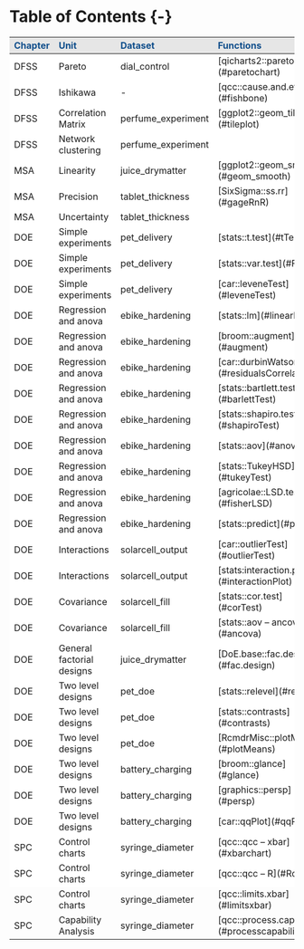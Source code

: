 
# Table of Contents {-}





<table>
 <thead>
  <tr>
   <th style="text-align:left;color: #104e8b !important;background-color: #e6e6e6 !important;"> Chapter </th>
   <th style="text-align:left;color: #104e8b !important;background-color: #e6e6e6 !important;"> Unit </th>
   <th style="text-align:left;color: #104e8b !important;background-color: #e6e6e6 !important;"> Dataset </th>
   <th style="text-align:left;color: #104e8b !important;background-color: #e6e6e6 !important;"> Functions </th>
  </tr>
 </thead>
<tbody>
  <tr>
   <td style="text-align:left;background-color: white !important;"> DFSS </td>
   <td style="text-align:left;background-color: white !important;"> Pareto </td>
   <td style="text-align:left;background-color: white !important;"> dial_control </td>
   <td style="text-align:left;background-color: white !important;"> [qicharts2::paretochart](#paretochart) </td>
  </tr>
  <tr>
   <td style="text-align:left;background-color: white !important;"> DFSS </td>
   <td style="text-align:left;background-color: white !important;"> Ishikawa </td>
   <td style="text-align:left;background-color: white !important;"> - </td>
   <td style="text-align:left;background-color: white !important;"> [qcc::cause.and.effect](#fishbone) </td>
  </tr>
  <tr>
   <td style="text-align:left;background-color: white !important;"> DFSS </td>
   <td style="text-align:left;background-color: white !important;"> Correlation Matrix </td>
   <td style="text-align:left;background-color: white !important;"> perfume_experiment </td>
   <td style="text-align:left;background-color: white !important;"> [ggplot2::geom_tile](#tileplot) </td>
  </tr>
  <tr>
   <td style="text-align:left;background-color: white !important;"> DFSS </td>
   <td style="text-align:left;background-color: white !important;"> Network clustering </td>
   <td style="text-align:left;background-color: white !important;"> perfume_experiment </td>
   <td style="text-align:left;background-color: white !important;">  </td>
  </tr>
  <tr>
   <td style="text-align:left;background-color: white !important;"> MSA </td>
   <td style="text-align:left;background-color: white !important;"> Linearity </td>
   <td style="text-align:left;background-color: white !important;"> juice_drymatter </td>
   <td style="text-align:left;background-color: white !important;"> [ggplot2::geom_smooth](#geom_smooth) </td>
  </tr>
  <tr>
   <td style="text-align:left;background-color: white !important;"> MSA </td>
   <td style="text-align:left;background-color: white !important;"> Precision </td>
   <td style="text-align:left;background-color: white !important;"> tablet_thickness </td>
   <td style="text-align:left;background-color: white !important;"> [SixSigma::ss.rr](#gageRnR) </td>
  </tr>
  <tr>
   <td style="text-align:left;background-color: white !important;"> MSA </td>
   <td style="text-align:left;background-color: white !important;"> Uncertainty </td>
   <td style="text-align:left;background-color: white !important;"> tablet_thickness </td>
   <td style="text-align:left;background-color: white !important;">  </td>
  </tr>
  <tr>
   <td style="text-align:left;background-color: white !important;"> DOE </td>
   <td style="text-align:left;background-color: white !important;"> Simple experiments </td>
   <td style="text-align:left;background-color: white !important;"> pet_delivery </td>
   <td style="text-align:left;background-color: white !important;"> [stats::t.test](#tTest) </td>
  </tr>
  <tr>
   <td style="text-align:left;background-color: white !important;"> DOE </td>
   <td style="text-align:left;background-color: white !important;"> Simple experiments </td>
   <td style="text-align:left;background-color: white !important;"> pet_delivery </td>
   <td style="text-align:left;background-color: white !important;"> [stats::var.test](#FTest) </td>
  </tr>
  <tr>
   <td style="text-align:left;background-color: white !important;"> DOE </td>
   <td style="text-align:left;background-color: white !important;"> Simple experiments </td>
   <td style="text-align:left;background-color: white !important;"> pet_delivery </td>
   <td style="text-align:left;background-color: white !important;"> [car::leveneTest](#leveneTest) </td>
  </tr>
  <tr>
   <td style="text-align:left;background-color: white !important;"> DOE </td>
   <td style="text-align:left;background-color: white !important;"> Regression and anova </td>
   <td style="text-align:left;background-color: white !important;"> ebike_hardening </td>
   <td style="text-align:left;background-color: white !important;"> [stats::lm](#linearModel) </td>
  </tr>
  <tr>
   <td style="text-align:left;background-color: white !important;"> DOE </td>
   <td style="text-align:left;background-color: white !important;"> Regression and anova </td>
   <td style="text-align:left;background-color: white !important;"> ebike_hardening </td>
   <td style="text-align:left;background-color: white !important;"> [broom::augment](#augment) </td>
  </tr>
  <tr>
   <td style="text-align:left;background-color: white !important;"> DOE </td>
   <td style="text-align:left;background-color: white !important;"> Regression and anova </td>
   <td style="text-align:left;background-color: white !important;"> ebike_hardening </td>
   <td style="text-align:left;background-color: white !important;"> [car::durbinWatsonTest](#residualsCorrelation) </td>
  </tr>
  <tr>
   <td style="text-align:left;background-color: white !important;"> DOE </td>
   <td style="text-align:left;background-color: white !important;"> Regression and anova </td>
   <td style="text-align:left;background-color: white !important;"> ebike_hardening </td>
   <td style="text-align:left;background-color: white !important;"> [stats::bartlett.test](#barlettTest) </td>
  </tr>
  <tr>
   <td style="text-align:left;background-color: white !important;"> DOE </td>
   <td style="text-align:left;background-color: white !important;"> Regression and anova </td>
   <td style="text-align:left;background-color: white !important;"> ebike_hardening </td>
   <td style="text-align:left;background-color: white !important;"> [stats::shapiro.test](#shapiroTest) </td>
  </tr>
  <tr>
   <td style="text-align:left;background-color: white !important;"> DOE </td>
   <td style="text-align:left;background-color: white !important;"> Regression and anova </td>
   <td style="text-align:left;background-color: white !important;"> ebike_hardening </td>
   <td style="text-align:left;background-color: white !important;"> [stats::aov](#anova) </td>
  </tr>
  <tr>
   <td style="text-align:left;background-color: white !important;"> DOE </td>
   <td style="text-align:left;background-color: white !important;"> Regression and anova </td>
   <td style="text-align:left;background-color: white !important;"> ebike_hardening </td>
   <td style="text-align:left;background-color: white !important;"> [stats::TukeyHSD](#tukeyTest) </td>
  </tr>
  <tr>
   <td style="text-align:left;background-color: white !important;"> DOE </td>
   <td style="text-align:left;background-color: white !important;"> Regression and anova </td>
   <td style="text-align:left;background-color: white !important;"> ebike_hardening </td>
   <td style="text-align:left;background-color: white !important;"> [agricolae::LSD.test](#fisherLSD) </td>
  </tr>
  <tr>
   <td style="text-align:left;background-color: white !important;"> DOE </td>
   <td style="text-align:left;background-color: white !important;"> Regression and anova </td>
   <td style="text-align:left;background-color: white !important;"> ebike_hardening </td>
   <td style="text-align:left;background-color: white !important;"> [stats::predict](#predict) </td>
  </tr>
  <tr>
   <td style="text-align:left;background-color: white !important;"> DOE </td>
   <td style="text-align:left;background-color: white !important;"> Interactions </td>
   <td style="text-align:left;background-color: white !important;"> solarcell_output </td>
   <td style="text-align:left;background-color: white !important;"> [car::outlierTest](#outlierTest) </td>
  </tr>
  <tr>
   <td style="text-align:left;background-color: white !important;"> DOE </td>
   <td style="text-align:left;background-color: white !important;"> Interactions </td>
   <td style="text-align:left;background-color: white !important;"> solarcell_output </td>
   <td style="text-align:left;background-color: white !important;"> [stats:interaction.plot](#interactionPlot) </td>
  </tr>
  <tr>
   <td style="text-align:left;background-color: white !important;"> DOE </td>
   <td style="text-align:left;background-color: white !important;"> Covariance </td>
   <td style="text-align:left;background-color: white !important;"> solarcell_fill </td>
   <td style="text-align:left;background-color: white !important;"> [stats::cor.test](#corTest) </td>
  </tr>
  <tr>
   <td style="text-align:left;background-color: white !important;"> DOE </td>
   <td style="text-align:left;background-color: white !important;"> Covariance </td>
   <td style="text-align:left;background-color: white !important;"> solarcell_fill </td>
   <td style="text-align:left;background-color: white !important;"> [stats::aov – ancova](#ancova) </td>
  </tr>
  <tr>
   <td style="text-align:left;background-color: white !important;"> DOE </td>
   <td style="text-align:left;background-color: white !important;"> General factorial designs </td>
   <td style="text-align:left;background-color: white !important;"> juice_drymatter </td>
   <td style="text-align:left;background-color: white !important;"> [DoE.base::fac.design](#fac.design) </td>
  </tr>
  <tr>
   <td style="text-align:left;background-color: white !important;"> DOE </td>
   <td style="text-align:left;background-color: white !important;"> Two level designs </td>
   <td style="text-align:left;background-color: white !important;"> pet_doe </td>
   <td style="text-align:left;background-color: white !important;"> [stats::relevel](#relevel) </td>
  </tr>
  <tr>
   <td style="text-align:left;background-color: white !important;"> DOE </td>
   <td style="text-align:left;background-color: white !important;"> Two level designs </td>
   <td style="text-align:left;background-color: white !important;"> pet_doe </td>
   <td style="text-align:left;background-color: white !important;"> [stats::contrasts](#contrasts) </td>
  </tr>
  <tr>
   <td style="text-align:left;background-color: white !important;"> DOE </td>
   <td style="text-align:left;background-color: white !important;"> Two level designs </td>
   <td style="text-align:left;background-color: white !important;"> pet_doe </td>
   <td style="text-align:left;background-color: white !important;"> [RcmdrMisc::plotMeans](#plotMeans) </td>
  </tr>
  <tr>
   <td style="text-align:left;background-color: white !important;"> DOE </td>
   <td style="text-align:left;background-color: white !important;"> Two level designs </td>
   <td style="text-align:left;background-color: white !important;"> battery_charging </td>
   <td style="text-align:left;background-color: white !important;"> [broom::glance](#glance) </td>
  </tr>
  <tr>
   <td style="text-align:left;background-color: white !important;"> DOE </td>
   <td style="text-align:left;background-color: white !important;"> Two level designs </td>
   <td style="text-align:left;background-color: white !important;"> battery_charging </td>
   <td style="text-align:left;background-color: white !important;"> [graphics::persp](#persp) </td>
  </tr>
  <tr>
   <td style="text-align:left;background-color: white !important;"> DOE </td>
   <td style="text-align:left;background-color: white !important;"> Two level designs </td>
   <td style="text-align:left;background-color: white !important;"> battery_charging </td>
   <td style="text-align:left;background-color: white !important;"> [car::qqPlot](#qqPlot) </td>
  </tr>
  <tr>
   <td style="text-align:left;background-color: white !important;"> SPC </td>
   <td style="text-align:left;background-color: white !important;"> Control charts </td>
   <td style="text-align:left;background-color: white !important;"> syringe_diameter </td>
   <td style="text-align:left;background-color: white !important;"> [qcc::qcc – xbar](#xbarchart) </td>
  </tr>
  <tr>
   <td style="text-align:left;background-color: white !important;"> SPC </td>
   <td style="text-align:left;background-color: white !important;"> Control charts </td>
   <td style="text-align:left;background-color: white !important;"> syringe_diameter </td>
   <td style="text-align:left;background-color: white !important;"> [qcc::qcc – R](#Rchart) </td>
  </tr>
  <tr>
   <td style="text-align:left;"> SPC </td>
   <td style="text-align:left;"> Control charts </td>
   <td style="text-align:left;"> syringe_diameter </td>
   <td style="text-align:left;"> [qcc::limits.xbar](#limitsxbar) </td>
  </tr>
  <tr>
   <td style="text-align:left;"> SPC </td>
   <td style="text-align:left;"> Capability Analysis </td>
   <td style="text-align:left;"> syringe_diameter </td>
   <td style="text-align:left;"> [qcc::process.capability](#processcapability) </td>
  </tr>
</tbody>
</table>

